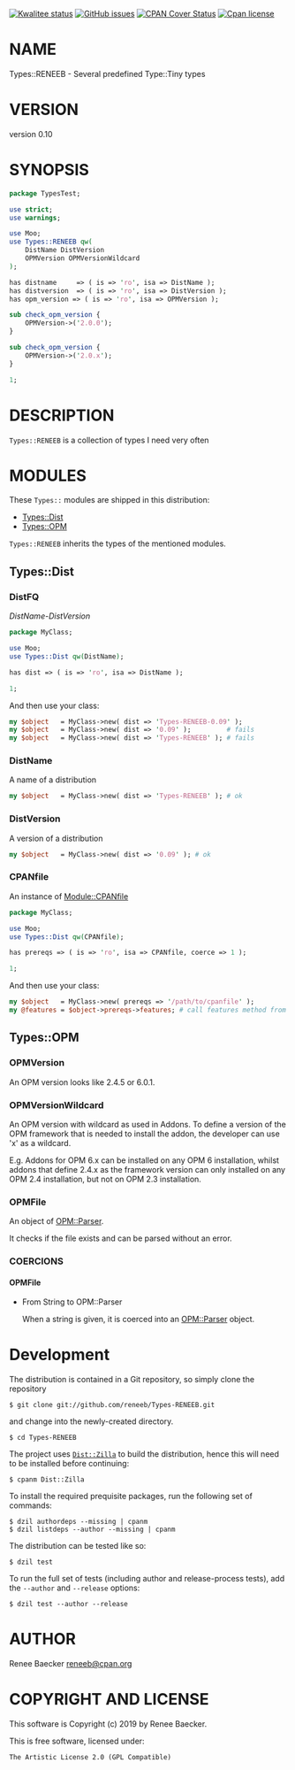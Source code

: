 [![Kwalitee status](https://cpants.cpanauthors.org/dist/Types-RENEEB.png)](https://cpants.cpanauthors.org/dist/Types-RENEEB)
[![GitHub issues](https://img.shields.io/github/issues/reneeb/Types-RENEEB.svg)](https://github.com/reneeb/Types-RENEEB/issues)
[![CPAN Cover Status](https://cpancoverbadge.perl-services.de/Types-RENEEB-0.10)](https://cpancoverbadge.perl-services.de/Types-RENEEB-0.10)
[![Cpan license](https://img.shields.io/cpan/l/Types-RENEEB.svg)](https://metacpan.org/release/Types-RENEEB)

# NAME

Types::RENEEB - Several predefined Type::Tiny types

# VERSION

version 0.10

# SYNOPSIS

```perl
package TypesTest;

use strict;
use warnings;

use Moo;
use Types::RENEEB qw(
    DistName DistVersion
    OPMVersion OPMVersionWildcard
);

has distname     => ( is => 'ro', isa => DistName );
has distversion  => ( is => 'ro', isa => DistVersion );
has opm_version => ( is => 'ro', isa => OPMVersion );

sub check_opm_version {
    OPMVersion->('2.0.0');
}

sub check_opm_version {
    OPMVersion->('2.0.x');
}

1;
```

# DESCRIPTION

`Types::RENEEB` is a collection of types I need very often

# MODULES

These `Types::` modules are shipped in this distribution:

- [Types::Dist](https://metacpan.org/pod/Types%3A%3ADist)
- [Types::OPM](https://metacpan.org/pod/Types%3A%3AOPM)

`Types::RENEEB` inherits the types of the mentioned modules.

## Types::Dist

### DistFQ

_DistName_-_DistVersion_

```perl
package MyClass;

use Moo;
use Types::Dist qw(DistName);

has dist => ( is => 'ro', isa => DistName );

1;
```

And then use your class:

```perl
my $object   = MyClass->new( dist => 'Types-RENEEB-0.09' );
my $object   = MyClass->new( dist => '0.09' );         # fails
my $object   = MyClass->new( dist => 'Types-RENEEB' ); # fails
```

### DistName

A name of a distribution

```perl
my $object   = MyClass->new( dist => 'Types-RENEEB' ); # ok
```

### DistVersion

A version of a distribution

```perl
my $object   = MyClass->new( dist => '0.09' ); # ok
```

### CPANfile

An instance of [Module::CPANfile](https://metacpan.org/pod/Module%3A%3ACPANfile)

```perl
package MyClass;

use Moo;
use Types::Dist qw(CPANfile);

has prereqs => ( is => 'ro', isa => CPANfile, coerce => 1 );

1;
```

And then use your class:

```perl
my $object   = MyClass->new( prereqs => '/path/to/cpanfile' );
my @features = $object->prereqs->features; # call features method from Module::CPANfile
```

## Types::OPM

### OPMVersion

An OPM version looks like 2.4.5 or 6.0.1.

### OPMVersionWildcard

An OPM version with wildcard as used in Addons. To define a version of the OPM framework
that is needed to install the addon, the developer can use 'x' as a wildcard.

E.g. Addons for OPM 6.x can be installed on any OPM 6 installation, whilst addons that
define 2.4.x as the framework version can only installed on any OPM 2.4 installation, but
not on OPM 2.3 installation.

### OPMFile

An object of [OPM::Parser](https://metacpan.org/pod/OPM%3A%3AParser).

It checks if the file exists and can be parsed without an error.

### COERCIONS

#### OPMFile

- From String to OPM::Parser

    When a string is given, it is coerced into an [OPM::Parser](https://metacpan.org/pod/OPM%3A%3AParser) object.



# Development

The distribution is contained in a Git repository, so simply clone the
repository

```
$ git clone git://github.com/reneeb/Types-RENEEB.git
```

and change into the newly-created directory.

```
$ cd Types-RENEEB
```

The project uses [`Dist::Zilla`](https://metacpan.org/pod/Dist::Zilla) to
build the distribution, hence this will need to be installed before
continuing:

```
$ cpanm Dist::Zilla
```

To install the required prequisite packages, run the following set of
commands:

```
$ dzil authordeps --missing | cpanm
$ dzil listdeps --author --missing | cpanm
```

The distribution can be tested like so:

```
$ dzil test
```

To run the full set of tests (including author and release-process tests),
add the `--author` and `--release` options:

```
$ dzil test --author --release
```

# AUTHOR

Renee Baecker <reneeb@cpan.org>

# COPYRIGHT AND LICENSE

This software is Copyright (c) 2019 by Renee Baecker.

This is free software, licensed under:

```
The Artistic License 2.0 (GPL Compatible)
```
